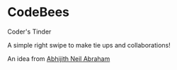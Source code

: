 # CodeBees

Coder's Tinder

A simple right swipe to make tie ups and collaborations!

An idea from [Abhijith Neil Abraham](https://github.com/abhijithneilabraham) 
